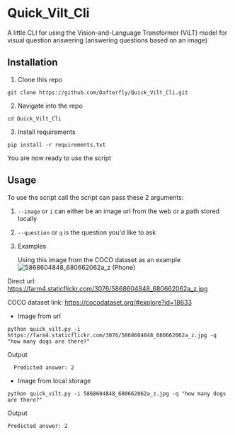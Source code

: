 # Quick_Vilt_Cli
A little CLI for using the Vision-and-Language Transformer (ViLT) model for visual question answering (answering questions based on an image)

## Installation
1. Clone this repo
  ```shell
  git clone https://github.com/Dafterfly/Quick_Vilt_Cli.git
```
2. Navigate into the repo
  ```shell
  cd Quick_Vilt_Cli
  ```
3. Install requirements
  ```shell
  pip install -r requirements.txt
  ```
You are now ready to use the script

## Usage
To use the script call the script can pass these 2 arguments:
1. ```--image``` or ```i``` can either be an image url from the web or a path stored locally
2. ```--question``` or ```q``` is the question you'd like to ask
3. Examples

   Using this image from the COCO dataset as an example
   ![5868604848_680662062a_z (Phone)](https://github.com/Dafterfly/Quick_Vilt_Cli/assets/17124333/bf724b2f-a150-4972-ab0e-28e5489b01e1)


Direct url: https://farm4.staticflickr.com/3076/5868604848_680662062a_z.jpg

COCO dataset link: https://cocodataset.org/#explore?id=18633

 * Image from url
```shell
python quick_vilt.py -i https://farm4.staticflickr.com/3076/5868604848_680662062a_z.jpg -q "how many dogs are there?"
```
Output
```shell
  Predicted answer: 2
```
  * Image from local storage
```shell
python quick_vilt.py -i 5868604848_680662062a_z.jpg -q "how many dogs are there?"
```
Output
```shell
Predicted answer: 2
```
